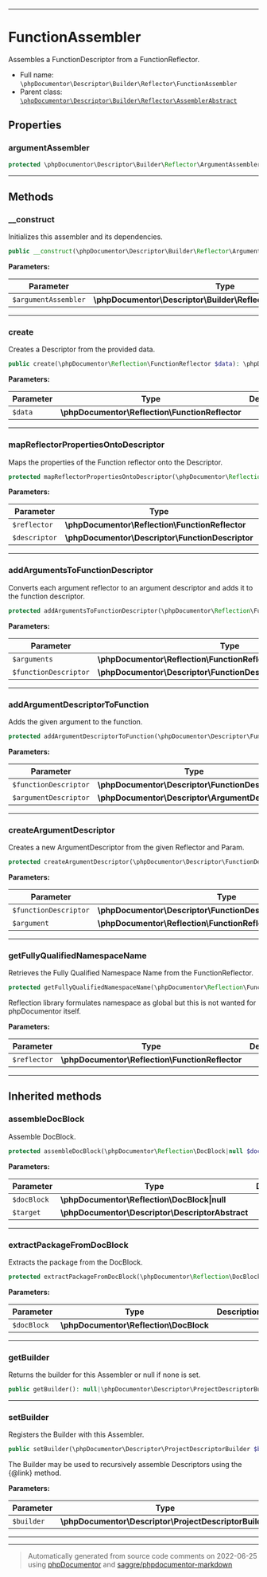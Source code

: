 ***

# FunctionAssembler

Assembles a FunctionDescriptor from a FunctionReflector.



* Full name: `\phpDocumentor\Descriptor\Builder\Reflector\FunctionAssembler`
* Parent class: [`\phpDocumentor\Descriptor\Builder\Reflector\AssemblerAbstract`](./AssemblerAbstract.md)



## Properties


### argumentAssembler



```php
protected \phpDocumentor\Descriptor\Builder\Reflector\ArgumentAssembler $argumentAssembler
```






***

## Methods


### __construct

Initializes this assembler and its dependencies.

```php
public __construct(\phpDocumentor\Descriptor\Builder\Reflector\ArgumentAssembler $argumentAssembler): mixed
```








**Parameters:**

| Parameter | Type | Description |
|-----------|------|-------------|
| `$argumentAssembler` | **\phpDocumentor\Descriptor\Builder\Reflector\ArgumentAssembler** |  |




***

### create

Creates a Descriptor from the provided data.

```php
public create(\phpDocumentor\Reflection\FunctionReflector $data): \phpDocumentor\Descriptor\FunctionDescriptor
```








**Parameters:**

| Parameter | Type | Description |
|-----------|------|-------------|
| `$data` | **\phpDocumentor\Reflection\FunctionReflector** |  |




***

### mapReflectorPropertiesOntoDescriptor

Maps the properties of the Function reflector onto the Descriptor.

```php
protected mapReflectorPropertiesOntoDescriptor(\phpDocumentor\Reflection\FunctionReflector $reflector, \phpDocumentor\Descriptor\FunctionDescriptor $descriptor): void
```








**Parameters:**

| Parameter | Type | Description |
|-----------|------|-------------|
| `$reflector` | **\phpDocumentor\Reflection\FunctionReflector** |  |
| `$descriptor` | **\phpDocumentor\Descriptor\FunctionDescriptor** |  |




***

### addArgumentsToFunctionDescriptor

Converts each argument reflector to an argument descriptor and adds it to the function descriptor.

```php
protected addArgumentsToFunctionDescriptor(\phpDocumentor\Reflection\FunctionReflector\ArgumentReflector[] $arguments, \phpDocumentor\Descriptor\FunctionDescriptor $functionDescriptor): void
```








**Parameters:**

| Parameter | Type | Description |
|-----------|------|-------------|
| `$arguments` | **\phpDocumentor\Reflection\FunctionReflector\ArgumentReflector[]** |  |
| `$functionDescriptor` | **\phpDocumentor\Descriptor\FunctionDescriptor** |  |




***

### addArgumentDescriptorToFunction

Adds the given argument to the function.

```php
protected addArgumentDescriptorToFunction(\phpDocumentor\Descriptor\FunctionDescriptor $functionDescriptor, \phpDocumentor\Descriptor\ArgumentDescriptor $argumentDescriptor): void
```








**Parameters:**

| Parameter | Type | Description |
|-----------|------|-------------|
| `$functionDescriptor` | **\phpDocumentor\Descriptor\FunctionDescriptor** |  |
| `$argumentDescriptor` | **\phpDocumentor\Descriptor\ArgumentDescriptor** |  |




***

### createArgumentDescriptor

Creates a new ArgumentDescriptor from the given Reflector and Param.

```php
protected createArgumentDescriptor(\phpDocumentor\Descriptor\FunctionDescriptor $functionDescriptor, \phpDocumentor\Reflection\FunctionReflector\ArgumentReflector $argument): \phpDocumentor\Descriptor\ArgumentDescriptor
```








**Parameters:**

| Parameter | Type | Description |
|-----------|------|-------------|
| `$functionDescriptor` | **\phpDocumentor\Descriptor\FunctionDescriptor** |  |
| `$argument` | **\phpDocumentor\Reflection\FunctionReflector\ArgumentReflector** |  |




***

### getFullyQualifiedNamespaceName

Retrieves the Fully Qualified Namespace Name from the FunctionReflector.

```php
protected getFullyQualifiedNamespaceName(\phpDocumentor\Reflection\FunctionReflector $reflector): string
```

Reflection library formulates namespace as global but this is not wanted for phpDocumentor itself.






**Parameters:**

| Parameter | Type | Description |
|-----------|------|-------------|
| `$reflector` | **\phpDocumentor\Reflection\FunctionReflector** |  |




***


## Inherited methods


### assembleDocBlock

Assemble DocBlock.

```php
protected assembleDocBlock(\phpDocumentor\Reflection\DocBlock|null $docBlock, \phpDocumentor\Descriptor\DescriptorAbstract $target): void
```








**Parameters:**

| Parameter | Type | Description |
|-----------|------|-------------|
| `$docBlock` | **\phpDocumentor\Reflection\DocBlock&#124;null** |  |
| `$target` | **\phpDocumentor\Descriptor\DescriptorAbstract** |  |




***

### extractPackageFromDocBlock

Extracts the package from the DocBlock.

```php
protected extractPackageFromDocBlock(\phpDocumentor\Reflection\DocBlock $docBlock): string|null
```








**Parameters:**

| Parameter | Type | Description |
|-----------|------|-------------|
| `$docBlock` | **\phpDocumentor\Reflection\DocBlock** |  |




***

### getBuilder

Returns the builder for this Assembler or null if none is set.

```php
public getBuilder(): null|\phpDocumentor\Descriptor\ProjectDescriptorBuilder
```











***

### setBuilder

Registers the Builder with this Assembler.

```php
public setBuilder(\phpDocumentor\Descriptor\ProjectDescriptorBuilder $builder): void
```

The Builder may be used to recursively assemble Descriptors using
the {@link} method.






**Parameters:**

| Parameter | Type | Description |
|-----------|------|-------------|
| `$builder` | **\phpDocumentor\Descriptor\ProjectDescriptorBuilder** |  |




***


***
> Automatically generated from source code comments on 2022-06-25 using [phpDocumentor](http://www.phpdoc.org/) and [saggre/phpdocumentor-markdown](https://github.com/Saggre/phpDocumentor-markdown)
